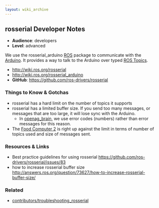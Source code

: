 ```yaml
---
layout: wiki_archive
---
```


## rosserial Developer Notes

  - **Audience**: developers
  - **Level**: advanced

We use the rosserial\_arduino [ROS](../ros.md) package to communicate with the
[Arduino](/Arduino). It provides a way to talk to the Arduino over typed
[ROS Topics](http://wiki.ros.org/Topics).

  - <http://wiki.ros.org/rosserial>
  - <http://wiki.ros.org/rosserial_arduino>
  - **GitHub**: <https://github.com/ros-drivers/rosserial>

### Things to Know & Gotchas

  - rosserial has a hard limit on the number of topics it supports
  - rosserial has a limited buffer size. If you send too many messages,
    or messages that are too large, it will lose sync with the Arduino.
      - In [openag_brain](../openag_brain.md), we use error codes (numbers) rather than
        error messages for this reason.
  - The [Food Computer 2](../food_computer_2.md) is right up against the limit in terms
    of number of topics used and size of messages sent.

### Resources & Links

  - Best practice guidelines for using rosserial
    <https://github.com/ros-drivers/rosserial/issues/83>
  -  how to increase rosserial buffer size
    <http://answers.ros.org/question/73627/how-to-increase-rosserial-buffer-size/>

### Related

  - [contributors/troubleshooting\_rosserial](contributors/troubleshooting_rosserial)
